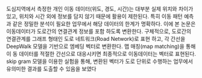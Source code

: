도심지역에서 측정한 개인 이동 데이터(위도, 경도, 시간)는 대부분 실제 위치와 차이가 있고, 위치와 
시간 외에 정보를 담지 않기 때문에 활용이 제한된다. 특히 이동 패턴 예측과 같은 정밀한 분석이 필요한 
업무에서 해당 데이터의 한계가 명확하다. 이에 본 논문은 이동데이터가 도로간의 연결관계 정보를 포함
하도록 변환한다. 구체적으로, 도로간의 연결관계를 그래프 형태인 도로 네트워크(Road Network)로 표현
하고, 각 간선을 DeepWalk 모델을 기반으로 엠베딩 벡터로 변환한다. 맵 매칭(map matching)을 통해 이
동 데이터를 적절한 간선으로 대응시키면 최종적으로 이동데이터는 벡터로 표현된다. skip gram 모델을 
이용한 실험을 통해, 변환된 벡터가 도로 단위로 수행하는 업무에서 유의미한 결과를 도출할 수 있음을 
보였다
